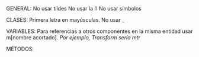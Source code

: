 GENERAL:
No usar tíldes 
No usar la ñ
No usar símbolos 

CLASES:
Primera letra en mayúsculas. 
No usar _

VARIABLES:
Para referencias a otros componentes en la misma entidad usar m[nombre acortado]_. Por ejemplo, Transform sería mtr_

MÉTODOS:

